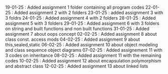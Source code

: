 19-01-25 : Added assignment 1 folder containing all program codes
22-01-25 : Added assignment 2 with 2 folders
23-01-25 : added assignment 3 with 3 foldrs 
24-01-25 : Added assignment 4 with 2 folders
28-01-25 : Added assignment 5 with 3 folders 
29-01-25 : Added assignment 6 with 3 folders on string and built functions and non built functions
31-01-25 : Added assignment 7 about oops concept
02-02-25 : Added assignment 8 about class const. access mods
04-02-25 : Added assignment 9 about this,sealed,static
06-02-25 : Added assignment 10 about object modeling and class sequence object diagrams 
07-02-25 : Added assignement 11 with 3 codes on inheritance
08-02-25 : Added assignment 11 with the remaining codes 
10-02-25 : Added assignment 12 about encapsulation polymorphism and abstract class 
12-02-25 : Added assignment 13 about linked lists
